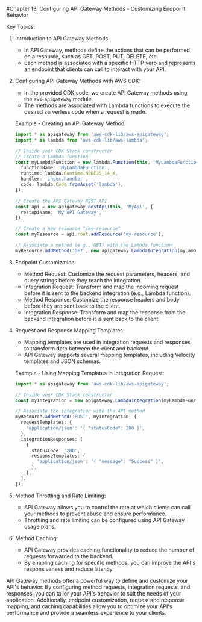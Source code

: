 #Chapter 13: Configuring API Gateway Methods - Customizing Endpoint Behavior

Key Topics:

1. Introduction to API Gateway Methods:
   - In API Gateway, methods define the actions that can be performed on a resource, such as GET, POST, PUT, DELETE, etc.
   - Each method is associated with a specific HTTP verb and represents an endpoint that clients can call to interact with your API.

2. Configuring API Gateway Methods with AWS CDK:
   - In the provided CDK code, we create API Gateway methods using the `aws-apigateway` module.
   - The methods are associated with Lambda functions to execute the desired serverless code when a request is made.

   Example - Creating an API Gateway Method:
   ```typescript
   import * as apigateway from 'aws-cdk-lib/aws-apigateway';
   import * as lambda from 'aws-cdk-lib/aws-lambda';

   // Inside your CDK Stack constructor
   // Create a Lambda function
   const myLambdaFunction = new lambda.Function(this, 'MyLambdaFunction', {
     functionName: 'MyLambdaFunction',
     runtime: lambda.Runtime.NODEJS_14_X,
     handler: 'index.handler',
     code: lambda.Code.fromAsset('lambda'),
   });

   // Create the API Gateway REST API
   const api = new apigateway.RestApi(this, 'MyApi', {
     restApiName: 'My API Gateway',
   });

   // Create a new resource "/my-resource"
   const myResource = api.root.addResource('my-resource');

   // Associate a method (e.g., GET) with the Lambda function
   myResource.addMethod('GET', new apigateway.LambdaIntegration(myLambdaFunction));
   ```
3. Endpoint Customization:
   - Method Request: Customize the request parameters, headers, and query strings before they reach the integration.
   - Integration Request: Transform and map the incoming request before it is sent to the backend integration (e.g., Lambda function).
   - Method Response: Customize the response headers and body before they are sent back to the client.
   - Integration Response: Transform and map the response from the backend integration before it is sent back to the client.

4. Request and Response Mapping Templates:
   - Mapping templates are used in integration requests and responses to transform data between the client and backend.
   - API Gateway supports several mapping templates, including Velocity templates and JSON schemas.

   Example - Using Mapping Templates in Integration Request:
   ```typescript
   import * as apigateway from 'aws-cdk-lib/aws-apigateway';

   // Inside your CDK Stack constructor
   const myIntegration = new apigateway.LambdaIntegration(myLambdaFunction);

   // Associate the integration with the API method
   myResource.addMethod('POST', myIntegration, {
     requestTemplates: {
       'application/json': '{ "statusCode": 200 }',
     },
     integrationResponses: [
       {
         statusCode: '200',
         responseTemplates: {
           'application/json': '{ "message": "Success" }',
         },
       },
     ],
   });
   ```

5. Method Throttling and Rate Limiting:
   - API Gateway allows you to control the rate at which clients can call your methods to prevent abuse and ensure performance.
   - Throttling and rate limiting can be configured using API Gateway usage plans.

6. Method Caching:
   - API Gateway provides caching functionality to reduce the number of requests forwarded to the backend.
   - By enabling caching for specific methods, you can improve the API's responsiveness and reduce latency.

API Gateway methods offer a powerful way to define and customize your API's behavior. By configuring method requests, integration requests, and responses, you can tailor your API's behavior to suit the needs of your application. Additionally, endpoint customization, request and response mapping, and caching capabilities allow you to optimize your API's performance and provide a seamless experience to your clients.